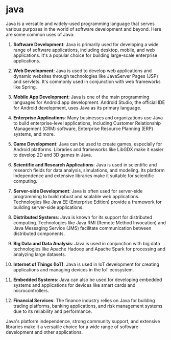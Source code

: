 # java

Java is a versatile and widely-used programming language that serves various purposes in the world of software development and beyond. Here are some common uses of Java:

1. **Software Development**: Java is primarily used for developing a wide range of software applications, including desktop, mobile, and web applications. It's a popular choice for building large-scale enterprise applications.

2. **Web Development**: Java is used to develop web applications and dynamic websites through technologies like JavaServer Pages (JSP) and servlets. It's commonly used in conjunction with web frameworks like Spring.

3. **Mobile App Development**: Java is one of the main programming languages for Android app development. Android Studio, the official IDE for Android development, uses Java as its primary language.

4. **Enterprise Applications**: Many businesses and organizations use Java to build enterprise-level applications, including Customer Relationship Management (CRM) software, Enterprise Resource Planning (ERP) systems, and more.

5. **Game Development**: Java can be used to create games, especially for Android platforms. Libraries and frameworks like LibGDX make it easier to develop 2D and 3D games in Java.

6. **Scientific and Research Applications**: Java is used in scientific and research fields for data analysis, simulations, and modeling. Its platform independence and extensive libraries make it suitable for scientific computing.

7. **Server-side Development**: Java is often used for server-side programming to build robust and scalable web applications. Technologies like Java EE (Enterprise Edition) provide a framework for building server-side applications.

8. **Distributed Systems**: Java is known for its support for distributed computing. Technologies like Java RMI (Remote Method Invocation) and Java Messaging Service (JMS) facilitate communication between distributed components.

9. **Big Data and Data Analysis**: Java is used in conjunction with big data technologies like Apache Hadoop and Apache Spark for processing and analyzing large datasets.

10. **Internet of Things (IoT)**: Java is used in IoT development for creating applications and managing devices in the IoT ecosystem.

11. **Embedded Systems**: Java can also be used for developing embedded systems and applications for devices like smart cards and microcontrollers.

12. **Financial Services**: The finance industry relies on Java for building trading platforms, banking applications, and risk management systems due to its reliability and performance.

Java's platform independence, strong community support, and extensive libraries make it a versatile choice for a wide range of software development and other applications.
